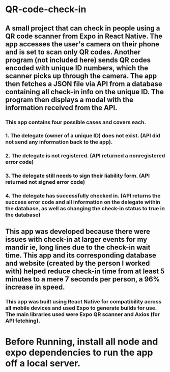 # QR-code-check-in
## A small project that can check in people using a QR code scanner from Expo in React Native. The app accesses the user's camera on their phone and is set to scan only QR codes. Another program (not included here) sends QR codes encoded with unique ID numbers, which the scanner picks up through the camera. The app then fetches a JSON file via API from a database containing all check-in info on the unique ID. The program then displays a modal with the information received from the API. 
### This app contains four possible cases and covers each.
### 1. The delegate (owner of a unique ID) does not exist. (API did not send any information back to the app).
### 2. The delegate is not registered. (API returned a nonregistered error code)
### 3. The delegate still needs to sign their liability form. (API returned not signed error code)
### 4. The delegate has successfully checked in. (API returns the success error code and all information on the delegate within the database, as well as changing the check-in status to true in the database)

## This app was developed because there were issues with check-in at larger events for my mandir ie, long lines due to the check-in wait time. This app and its corresponding database and website (created by the person I worked with) helped reduce check-in time from at least 5 minutes to a mere 7 seconds per person, a 96% increase in speed. 

### This app was built using React Native for compatibility across all mobile devices and used Expo to generate builds for use. The main libraries used were Expo QR scanner and Axios (for API fetching).

# Before Running, install all node and expo dependencies to run the app off a local server.
